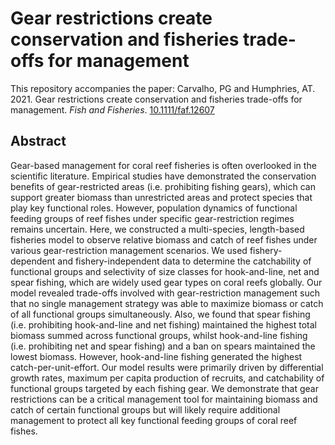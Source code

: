 # Gear restrictions create conservation and fisheries trade-offs for management

This repository accompanies the paper: Carvalho, PG and Humphries, AT. 2021. Gear restrictions create conservation and fisheries trade-offs for management. _Fish and Fisheries_. [10.1111/faf.12607](https://doi.org/10.1111/faf.12607)

## Abstract

Gear-based management for coral reef fisheries is often overlooked in the scientific literature. Empirical studies have demonstrated the conservation benefits of gear-restricted areas (i.e. prohibiting fishing gears), which can support greater biomass than unrestricted areas and protect species that play key functional roles. However, population dynamics of functional feeding groups of reef fishes under specific gear-restriction regimes remains uncertain. Here, we constructed a multi-species, length-based fisheries model to observe relative biomass and catch of reef fishes under various gear-restriction management scenarios. We used fishery-dependent and fishery-independent data to determine the catchability of functional groups and selectivity of size classes for hook-and-line, net and spear fishing, which are widely used gear types on coral reefs globally. Our model revealed trade-offs involved with gear-restriction management such that no single management strategy was able to maximize biomass or catch of all functional groups simultaneously. Also, we found that spear fishing (i.e. prohibiting hook-and-line and net fishing) maintained the highest total biomass summed across functional groups, whilst hook-and-line fishing (i.e. prohibiting net and spear fishing) and a ban on spears maintained the lowest biomass. However, hook-and-line fishing generated the highest catch-per-unit-effort. Our model results were primarily driven by differential growth rates, maximum per capita production of recruits, and catchability of functional groups targeted by each fishing gear. We demonstrate that gear restrictions can be a critical management tool for maintaining biomass and catch of certain functional groups but will likely require additional management to protect all key functional feeding groups of coral reef fishes.